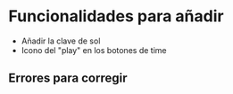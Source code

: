 # Funcionalidades para añadir

- Añadir la clave de sol
- Icono del "play" en los botones de time

## Errores para corregir
